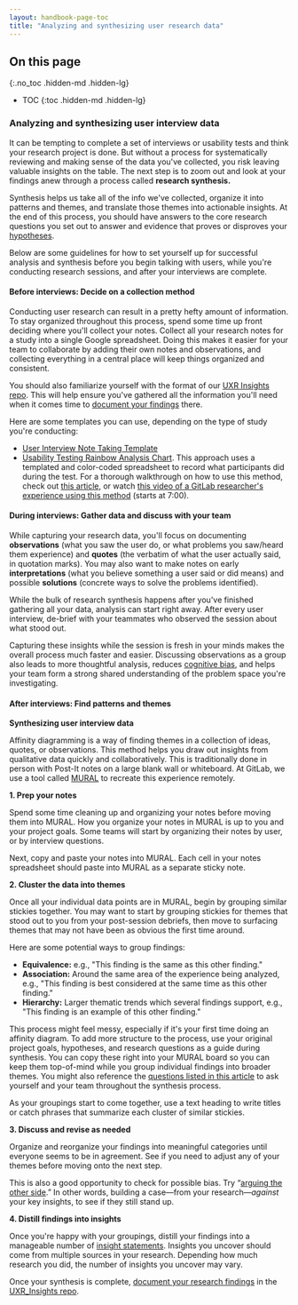 ```yaml
---
layout: handbook-page-toc
title: "Analyzing and synthesizing user research data"
---
```


## On this page
{:.no_toc .hidden-md .hidden-lg}

- TOC
{:toc .hidden-md .hidden-lg}


### Analyzing and synthesizing user interview data

It can be tempting to complete a set of interviews or usability tests and think your research project is done. But without a process for systematically reviewing and making sense of the data you've collected, you risk leaving valuable insights on the table. The next step is to zoom out and look at your findings anew through a process called **research synthesis.**

Synthesis helps us take all of the info we've collected, organize it into patterns and themes, and translate those themes into actionable insights. At the end of this process, you should have answers to the core research questions you set out to answer and evidence that proves or disproves your [hypotheses](/handbook/engineering/ux/ux-research-training/defining-goals-objectives-and-hypotheses/).

Below are some guidelines for how to set yourself up for successful analysis and synthesis before you begin talking with users, while you're conducting research sessions, and after your interviews are complete.

#### Before interviews: Decide on a collection method

Conducting user research can result in a pretty hefty amount of information. To stay organized throughout this process, spend some time up front deciding where you'll collect your notes. Collect all your research notes for a study into a single Google spreadsheet. Doing this makes it easier for your team to collaborate by adding their own notes and observations, and collecting everything in a central place will keep things organized and consistent.

You should also familiarize yourself with the format of our [UXR Insights repo](https://gitlab.com/gitlab-org/uxr_insights). This will help ensure you've gathered all the information you'll need when it comes time to [document your findings](/handbook/engineering/ux/ux-research-training/documenting-research-findings/) there.

Here are some templates you can use, depending on the type of study you're conducting:

- [User Interview Note Taking Template](https://docs.google.com/spreadsheets/d/1hnIqg-fnCYW2XKHR8RBsO3cYLSMEZy2xUKmbiUluAY0/edit#gid=0)
- [Usability Testing Rainbow Analysis Chart](https://docs.google.com/spreadsheets/d/1bPg6op9Sk46lFVGaET-fruE0qz-ctNQsxbZKF-5lpn4/edit#gid=0). This approach uses a templated and color-coded spreadsheet to record what participants did during the test. For a thorough walkthrough on how to use this method, check out [this article](https://userresearch.blog.gov.uk/2019/09/13/how-a-spreadsheet-can-make-usability-analysis-faster-and-easier/), or watch [this video of a GitLab researcher's experience using this method](https://drive.google.com/file/d/1fYRTmaHZjMwDQfAnVpaEqHP1dByy1X5x/view?usp=sharing) (starts at 7:00).

#### During interviews: Gather data and discuss with your team

While capturing your research data, you'll focus on documenting **observations** (what you saw the user do, or what problems you saw/heard them experience) and **quotes** (the verbatim of what the user actually said, in quotation marks). You may also want to make notes on early **interpretations** (what you believe something a user said or did means) and possible **solutions** (concrete ways to solve the problems identified).

While the bulk of research synthesis happens after you've finished gathering all your data, analysis can start right away. After every user interview, de-brief with your teammates who observed the session about what stood out.

Capturing these insights while the session is fresh in your minds makes the overall process much faster and easier. Discussing observations as a group also leads to more thoughtful analysis, reduces [cognitive bias](https://medium.com/better-humans/cognitive-bias-cheat-sheet-55a472476b18), and helps your team form a strong shared understanding of the problem space you're investigating.

#### After interviews: Find patterns and themes

**Synthesizing user interview data**

Affinity diagramming is a way of finding themes in a collection of ideas, quotes, or observations. This method helps you draw out insights from qualitative data quickly and collaboratively. This is traditionally done in person with Post-It notes on a large blank wall or whiteboard. At GitLab, we use a tool called [MURAL](https://mural.co/) to recreate this experience remotely.

**1. Prep your notes**

Spend some time cleaning up and organizing your notes before moving them into MURAL. How you organize your notes in MURAL is up to you and your project goals. Some teams will start by organizing their notes by user, or by interview questions.

Next, copy and paste your notes into MURAL. Each cell in your notes spreadsheet should paste into MURAL as a separate sticky note.

**2. Cluster the data into themes**

Once all your individual data points are in MURAL, begin by grouping similar stickies together. You may want to start by grouping stickies for themes that stood out to you from your post-session debriefs, then move to surfacing themes that may not have been as obvious the first time around.

Here are some potential ways to group findings:

- **Equivalence:** e.g., "This finding is the same as this other finding."
- **Association:** Around the same area of the experience being analyzed, e.g., "This finding is best considered at the same time as this other finding."
- **Hierarchy:** Larger thematic trends which several findings support, e.g., "This finding is an example of this other finding."

This process might feel messy, especially if it's your first time doing an affinity diagram. To add more structure to the process, use your original project goals, hypotheses, and research questions as a guide during synthesis. You can copy these right into your MURAL board so you can keep them top-of-mind while you group individual findings into broader themes. You might also reference the [questions listed in this article](https://www.smashingmagazine.com/2013/09/5-step-process-conducting-user-research/#5-synthesis-answer-our-research-questions-and-prove-or-disprove-our-hypotheses) to ask yourself and your team throughout the synthesis process.

As your groupings start to come together, use a text heading to write titles or catch phrases that summarize each cluster of similar stickies.

**3. Discuss and revise as needed**

Organize and reorganize your findings into meaningful categories until everyone seems to be in agreement. See if you need to adjust any of your themes before moving onto the next step. 

This is also a good opportunity to check for possible bias. Try “[arguing the other side](https://uxdesign.cc/how-to-look-at-evidence-and-not-translate-it-into-your-own-agenda-9860171b7ba9).” In other words, building a case—from your research—*against* your key insights, to see if they still stand up.

**4. Distill findings into insights**

Once you're happy with your groupings, distill your findings into a manageable number of [insight statements](http://www.designkit.org/methods/62). Insights you uncover should come from multiple sources in your research. Depending how much research you did, the number of insights you uncover may vary.

Once your synthesis is complete, [document your research findings](/handbook/engineering/ux/ux-research-training/documenting-research-findings/) in the [UXR_Insights repo](https://gitlab.com/gitlab-org/uxr_insights).